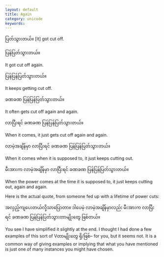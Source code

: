 ```yaml
---
layout: default
title: Again
category: unicode
keywords: 
---
```


<p><span class='mm3'>ပြတ်သွားတယ်။</span> [It] got cut off.</p>
<p class="hide-trigger"><span class='mm3'>ပြန်ပြတ်သွားတယ်။</span></p>
<p class='hide-this'>It got cut off again.</p>

<p class="hide-trigger"><span class='mm3'>ပြန်ပြန်ပြတ်သွားတယ်။</span></p>
<p class='hide-this'>It keeps getting cut off.</p>

<p class="hide-trigger"><span class='mm3'>ခဏခဏ ပြန်ပြန်ပြတ်သွားတယ်။</span></p>
<p class='hide-this'>It often gets cut off again and again.</p>

<p class="hide-trigger"><span class='mm3'>လာပြီးရင် ခဏခဏ ပြန်ပြန်ပြတ်သွားတယ်။</span></p>
<p class='hide-this'>When it comes, it just gets cut off again and again.</p>

<p class="hide-trigger"><span class='mm3'>လာမဲ့အချိန်မှာ လာပြီးရင် ခဏခဏ ပြန်ပြန်ပြတ်သွားတယ်။</span></p>
<p class='hide-this'>When it comes when it is supposed to, it just keeps cutting out.</p>

<p class="hide-trigger"><span class='mm3'>မီးအားက လာမဲ့အချိန်မှာ လာပြီးရင် ခဏခဏ ပြန်ပြန်ပြတ်သွားတယ်။</span></p>
<p class='hide-this'>When the power comes at the time it is supposed to, it just keeps cutting out, again and again.</p>

<p>Here is the actual quote, from someone fed up with a lifetime of power cuts:</p>
<p><span class='mm3'>အလှည့်ကျပေးတယ်လို့သာပြောတာ။ ဒါပေမဲ့ လာမဲ့အချိန်မှာလည်း မီးအားက လာပြီးရင် ခဏခဏ ပြန်ပြန်ပြတ်သွားတာမျိုးတွေ ဖြစ်တယ်။</span></p>
<p>You see I have simplified it slightly at the end. I thought I had done a few examples of this sort of V<span class='mm3'>တာမျိုးတွေ ရှိ</span>/<span class='mm3'>ဖြစ်</span>– for you, but it seems not. It is a common way of giving examples or implying that what you have mentioned is just one of many instances you might have chosen.</p>
